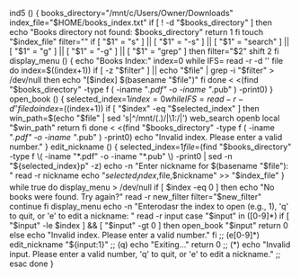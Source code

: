 ind5 () {
        books_directory="/mnt/c/Users/Owner/Downloads"
        index_file="$HOME/books_index.txt"
        if [ ! -d "$books_directory" ]
        then
                echo "Books directory not found: $books_directory"
                return 1
        fi
        touch "$index_file"
        filter=""
        if [ "$1" = "s" ] || [ "$1" = "-s" ] || [ "$1" = "search" ] || [ "$1" = "g" ] || [ "$1" = "-g" ] || [ "$1" = "grep" ]
        then
                filter="$2"
                shift 2
        fi
        display_menu () {
                echo "Books Index:"
                index=0
                while IFS= read -r -d '' file
                do
                        index=$((index+1))
                        if [ -z "$filter" ] || echo "$file" | grep -i "$filter" > /dev/null
                        then
                                echo "[$index] $(basename "$file")"
                        fi
                done < <(find "$books_directory" -type f \( -iname "*.pdf" -o -iname "*.pub" \) -print0)
        }
        open_book () {
                selected_index=$1
                index=0
                while IFS= read -r -d '' file
                do
                        index=$((index+1))
                        if [ "$index" -eq "$selected_index" ]
                        then
                                win_path=$(echo "$file" | sed 's|^/mnt/\(.\)/|\1:/|')
                                web_search openb local "$win_path"
                                return
                        fi
                done < <(find "$books_directory" -type f \( -iname "*.pdf" -o -iname "*.pub" \) -print0)
                echo "Invalid index. Please enter a valid number."
        }
        edit_nickname () {
                selected_index=$1
                file=$(find "$books_directory" -type f \( -iname "*.pdf" -o -iname "*.pub" \) -print0 | sed -n "${selected_index}p" -z)
                echo -n "Enter nickname for $(basename "$file"): "
                read -r nickname
                echo "$selected_index,$file,$nickname" >> "$index_file"
        }
        while true
        do
                display_menu > /dev/null
                if [ $index -eq 0 ]
                then
                        echo "No books were found. Try again?"
                        read -r new_filter
                        filter="$new_filter"
                        continue
                fi
                display_menu
                echo -n "Enterodasr the index to open (e.g., 1), 'q' to quit, or 'e' to edit a nickname: "
                read -r input
                case "$input" in
                        ([0-9]*) if [ "$input" -le $index ] && [ "$input" -gt 0 ]
                                then
                                        open_book "$input"
                                        return 0
                                else
                                        echo "Invalid index. Please enter a valid number."
                                fi ;;
                        (e[0-9]*) edit_nickname "${input:1}" ;;
                        (q) echo "Exiting..."
                                return 0 ;;
                        (*) echo "Invalid input. Please enter a valid number, 'q' to quit, or 'e' to edit a nickname." ;;
                esac
        done
}